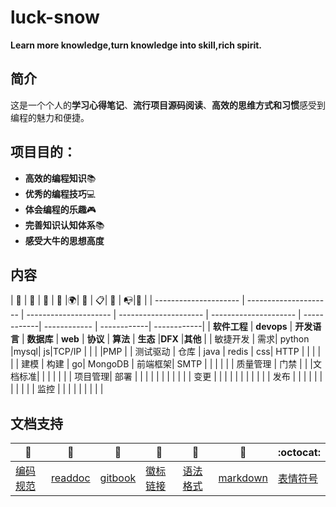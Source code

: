 # luck-snow
**Learn more knowledge,turn knowledge into skill,rich spirit.**

## 简介

这是一个个人的**学习心得笔记**、**流行项目源码阅读**、**高效的思维方式和习惯**感受到编程的魅力和便捷。

## 项目目的：
  - **高效的编程知识**📚
  - **优秀的编程技巧**💻
  - **体会编程的乐趣**🎮 
  - **完善知识认知体系**📚 
  - **感受大牛的思想高度** 
  
## 内容 

| :briefcase: | :jack_o_lantern: | :book: | :beginner: |:earth_africa:| :open_file_folder: | :clipboard:| :trident: | :mailbox_with_no_mail:|:chestnut: |
| --------------------- |  ---------------------  | --------------------- |  ---------------------  |  ---------------------  |  ------------|  ------------ |  ------------|   ------------| 
| **软件工程** | **devops** | **开发语言** | **数据库** | **web** | **协议** | **算法** | **生态** |**DFX** |**其他** |
| 敏捷开发 | 需求| python |mysql|  js|TCP/IP  | |  | |PMP |
| 测试驱动 | 仓库 | java | redis |  css| HTTP | |  | | |
| 建模 | 构建 |  go| MongoDB |  前端框架| SMTP | |  | | |
| 质量管理 | 门禁 |  |  |文档标准|  | |  | | |
| 项目管理| 部署 |  |  |  |  | |  | | |
| | 变更 |  |  |  |  | |  | | |
| | 发布 |  |  |  |  | |  | | |
| | 监控 |  |  |  |  | |  | | |

## 文档支持 

| :green_book: | :blue_book: | :orange_book: | :notebook: | :notebook_with_decorative_cover: | :closed_book: |:octocat:|
| ------- | ----- | ------------ | ------ | ------ | ------ |------ |
| [编码规范](coding-standards.md)| [readdoc](https://readthedocs.org/accounts/login/) | [gitbook](https://www.gitbook.com/) | [徽标](http://shields.io/) [链接](https://lpd-ios.github.io/2017/05/03/GitHub-Badge-Introduction/)| [语法格式](https://help.github.com/articles/basic-writing-and-formatting-syntax/#links)| [markdown]()| [表情符号](https://www.webfx.com/tools/emoji-cheat-sheet/)|
